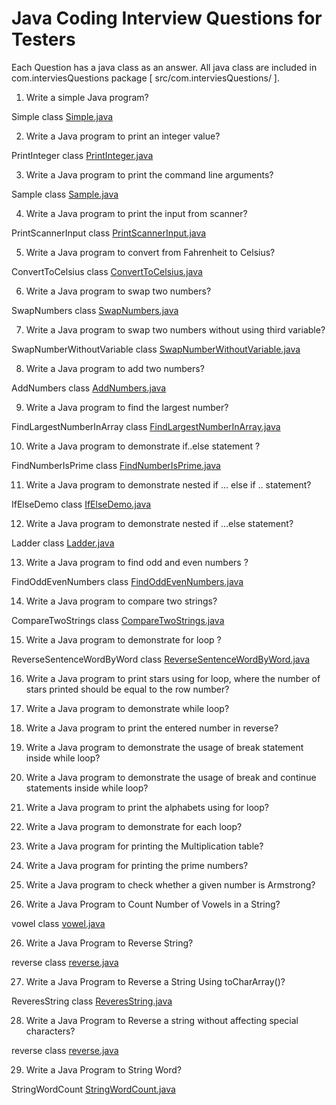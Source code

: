 # Java Coding Interview Questions for Testers

Each Question has a java class as an answer. All java class are included in com.interviesQuestions package [ src/com.interviesQuestions/ ].

1) Write a simple Java program?

Simple class [Simple.java](https://github.com/HannachiHassen/JavaForTesters/blob/master/src/com/interviewQuestions/Simple.java)

2) Write a Java program to print an integer value?

PrintInteger class [PrintInteger.java](https://github.com/HannachiHassen/JavaForTesters/blob/master/src/com/interviewQuestions/PrintInteger.java)

3) Write a Java program to print the command line arguments?

Sample class [Sample.java](https://github.com/HannachiHassen/JavaForTesters/blob/master/src/com/interviewQuestions/Sample.java)

4) Write a Java program to print the input from scanner?

PrintScannerInput class [PrintScannerInput.java](https://github.com/HannachiHassen/JavaForTesters/blob/master/src/com/interviewQuestions/PrintScannerInput.java)

5) Write a Java program to convert from Fahrenheit to Celsius?
 
ConvertToCelsius class [ConvertToCelsius.java](https://github.com/HannachiHassen/JavaForTesters/blob/master/src/com/interviewQuestions/ConvertToCelsius.java)

6) Write a Java program to swap two numbers?

SwapNumbers class [SwapNumbers.java](https://github.com/HannachiHassen/JavaForTesters/blob/master/src/com/interviewQuestions/SwapNumbers.java)

7) Write a Java program to swap two numbers without using third variable?

SwapNumberWithoutVariable class [SwapNumberWithoutVariable.java](https://github.com/HannachiHassen/JavaForTesters/blob/master/src/com/interviewQuestions/SwapNumberWithoutVariable.java)

8) Write a Java program to add two numbers?

AddNumbers class [AddNumbers.java](https://github.com/HannachiHassen/JavaForTesters/blob/master/src/com/interviewQuestions/AddNumbers.java)

9) Write a Java program to find the largest number?

FindLargestNumberInArray class [FindLargestNumberInArray.java](https://github.com/HannachiHassen/JavaForTesters/blob/master/src/com/interviewQuestions/FindLargestNumberInArray.java)

10) Write a Java program to demonstrate if..else statement ?

FindNumberIsPrime class [FindNumberIsPrime.java](https://github.com/HannachiHassen/JavaForTesters/blob/master/src/com/interviewQuestions/FindNumberIsPrime.java)

11) Write a Java program to demonstrate nested if … else if .. statement?

IfElseDemo class [IfElseDemo.java](https://github.com/HannachiHassen/JavaForTesters/blob/master/src/com/interviewQuestions/IfElseDemo.java)

12) Write a Java program to demonstrate nested if …else statement?

Ladder class [Ladder.java](https://github.com/HannachiHassen/JavaForTesters/blob/master/src/com/interviewQuestions/Ladder.java)

13) Write a Java program to find odd and even numbers ?

FindOddEvenNumbers class [FindOddEvenNumbers.java](https://github.com/HannachiHassen/JavaForTesters/blob/master/src/com/interviewQuestions/FindOddEvenNumbers.java)

14) Write a Java program to compare two strings?

CompareTwoStrings class [CompareTwoStrings.java](https://github.com/HannachiHassen/JavaForTesters/blob/master/src/com/interviewQuestions/CompareTwoStrings.java)

15) Write a Java program to demonstrate for loop ?

ReverseSentenceWordByWord class [ReverseSentenceWordByWord.java](https://github.com/HannachiHassen/JavaForTesters/blob/master/src/com/interviewQuestions/ReverseSentenceWordByWord.java)

16) Write a Java program to print stars using for loop, where the number of stars printed should be equal to the row number?

17) Write a Java program to demonstrate while loop?

18) Write a Java program to print the entered number in reverse?

19) Write a Java program to demonstrate the usage of break statement inside while loop?

20) Write a Java program to demonstrate the usage of break and continue statements inside while loop?

21) Write a Java program to print the alphabets using for loop?

22) Write a Java program to demonstrate for each loop?

23) Write a Java program for printing the Multiplication table?

24) Write a Java program for printing the prime numbers?

25) Write a Java program to check whether a given number is Armstrong?

26) Write a Java Program to Count Number of Vowels in a String?

vowel class [vowel.java](https://github.com/HannachiHassen/JavaForTesters/blob/master/src/com/interviewQuestions/vowel.java)

26) Write a Java Program to Reverse String?

reverse class [reverse.java](https://github.com/HannachiHassen/JavaForTesters/blob/master/src/com/interviewQuestions/reverse.java)

27) Write a Java Program to Reverse a String Using toCharArray()?

ReveresString class [ReveresString.java](https://github.com/HannachiHassen/JavaForTesters/blob/master/src/com/interviewQuestions/ReveresString.java)

28) Write a Java Program to Reverse a string without affecting special characters?

reverse class [reverse.java](https://github.com/HannachiHassen/JavaForTesters/blob/master/src/com/interviewQuestions/reverse.java)

29) Write a Java Program to String Word?

StringWordCount [StringWordCount.java](https://github.com/HannachiHassen/JavaForTesters/blob/master/src/com/interviewQuestions/StringWordCount.java)

